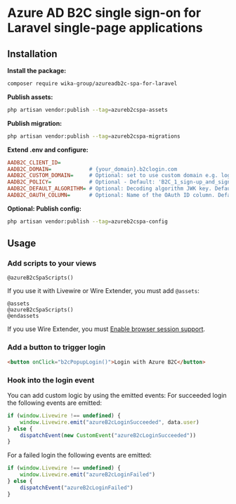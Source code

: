 # Azure AD B2C single sign-on for Laravel single-page applications

## Installation
**Install the package:**
```bash
composer require wika-group/azureadb2c-spa-for-laravel
```

**Publish assets:**
```bash
php artisan vendor:publish --tag=azureb2cspa-assets
```

**Publish migration:**
```bash
php artisan vendor:publish --tag=azureb2cspa-migrations
```

**Extend .env and configure:**
```ini
AADB2C_CLIENT_ID=
AADB2C_DOMAIN=            # {your_domain}.b2clogin.com
AADB2C_CUSTOM_DOMAIN=     # Optional: set to use custom domain e.g. login.contoso.com
AADB2C_POLICY=            # Optional - Default: 'B2C_1_sign-up_and_sign-in_policy'
AADB2C_DEFAULT_ALGORITHM= # Optional: Decoding algorithm JWK key. Default: 'RS256'
AADB2C_OAUTH_COLUMN=      # Optional: Name of the OAuth ID column. Default 'oauth_id'
```

**Optional: Publish config:**
```bash
php artisan vendor:publish --tag=azureb2cspa-config
```

## Usage
### Add scripts to your views
```
@azureB2cSpaScripts()
```

If you use it with Livewire or Wire Extender, you must add `@assets`:
```
@assets
@azureB2cSpaScripts()
@endassets
```

If you use Wire Extender, you must [Enable browser session support](https://wire-elements.dev/blog/embed-livewire-components-using-wire-extender).

### Add a button to trigger login
```HTML
<button onClick="b2cPopupLogin()">Login with Azure B2C</button>
```

### Hook into the login event
You can add custom logic by using the emitted events:
For succeeded login the following events are emitted:
```js
if (window.Livewire !== undefined) {
    window.Livewire.emit("azureB2cLoginSucceeded", data.user)
} else {
    dispatchEvent(new CustomEvent("azureB2cLoginSucceeded"))
}
```

For a failed login the following events are emitted:
```js
if (window.Livewire !== undefined) {
    window.Livewire.emit("azureB2cLoginFailed")
} else {
    dispatchEvent("azureB2cLoginFailed")
}
```